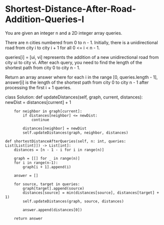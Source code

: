 # Shortest-Distance-After-Road-Addition-Queries-I

You are given an integer n and a 2D integer array queries.

There are n cities numbered from 0 to n - 1. Initially, there is a unidirectional road from city i to city i + 1 for all 0 <= i < n - 1.

queries[i] = [ui, vi] represents the addition of a new unidirectional road from city ui to city vi. After each query, you need to find the length of the shortest path from city 0 to city n - 1.

Return an array answer where for each i in the range [0, queries.length - 1], answer[i] is the length of the shortest path from city 0 to city n - 1 after processing the first i + 1 queries.

class Solution:
    def updateDistances(self, graph, current, distances):
        newDist = distances[current] + 1
        
        for neighbor in graph[current]:
            if distances[neighbor] <= newDist:
                continue
                
            distances[neighbor] = newDist
            self.updateDistances(graph, neighbor, distances)
    
    def shortestDistanceAfterQueries(self, n: int, queries: List[List[int]]) -> List[int]:
        distances = [n - 1 - i for i in range(n)]
        
        graph = [[] for _ in range(n)]
        for i in range(n-1):
            graph[i + 1].append(i)
        
        answer = []
        
        for source, target in queries:
            graph[target].append(source)
            distances[source] = min(distances[source], distances[target] + 1)
            self.updateDistances(graph, source, distances)
            
            answer.append(distances[0])
        
        return answer
